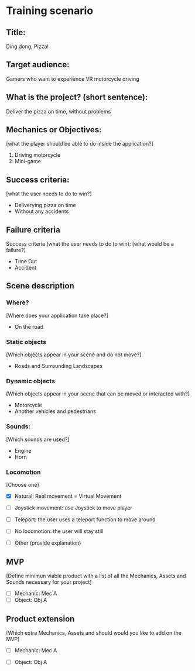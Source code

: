 # Training scenario

## Title: 
Ding dong, Pizza!

## Target audience: 
Gamers who want to experience VR motorcycle driving

## What is the project? (short sentence):
Deliver the pizza on time, without problems

## Mechanics or Objectives: 
[what the player should be able to do inside the application?]
1. Driving motorcycle
2. Mini-game

## Success criteria:
[what the user needs to do to win?]
- Deliverying pizza on time
- Without any accidents

## Failure criteria
Success criteria (what the user needs to do to win):
[what would be a failure?]
- Time Out
- Accident

## Scene description
### Where?
[Where does your application take place?]
- On the road

### Static objects
[Which objects appear in your scene and do not move?]
- Roads and Surrounding Landscapes

### Dynamic objects
[Which objects appear in your scene that can be moved or interacted with?]
- Motorcycle
- Another vehicles and pedestrians

### Sounds:
[Which sounds are used?]
- Engine
- Horn

### Locomotion
[Choose one]
- [X] Natural: Real movement = Virtual Movement
- [ ] Joystick movement: use Joystick to move player
- [ ] Teleport: the user uses a teleport function to move around
- [ ] No locomotion: the user will stay still
- [ ] Other (provide explanation)


## MVP
[Define minimun viable product with a list of all the Mechanics, Assets and Sounds necessary for your project]
- [ ] Mechanic: Mec A
- [ ] Object: Obj A

## Product extension
[Which extra Mechanics, Assets and should would you like to add on the MVP]
- [ ] Mechanic: Mec A
- [ ] Object: Obj A

